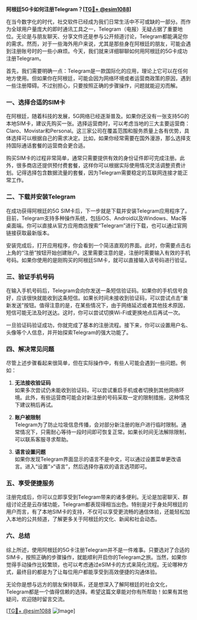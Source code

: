 **阿根廷5G卡如何注册Telegram？[[TG💪+ @esim1088](https://t.me/s/esim1088)]**

在当今数字化的时代，社交软件已经成为我们日常生活中不可或缺的一部分。而作为全球用户量庞大的即时通讯工具之一，Telegram（电报）无疑占据了重要地位。无论是与朋友聊天、分享文件还是参与公开频道讨论，Telegram都能满足你的需求。然而，对于一些海外用户来说，尤其是那些身在阿根廷的朋友，可能会遇到注册账号时的一些小麻烦。今天，我们就来详细聊聊如何用阿根廷的5G卡成功注册Telegram。

首先，我们需要明确一点：Telegram是一款国际化的应用，理论上它可以在任何地方使用。但如果你在阿根廷，可能会因为网络环境或者运营商政策的原因，遇到一些注册障碍。不过别担心，只要按照正确的步骤操作，问题就能迎刃而解。

### 一、选择合适的SIM卡

在阿根廷，随着科技的发展，5G网络已经逐渐普及。如果你还没有一张支持5G的本地SIM卡，建议先购买一张。选择运营商时，可以考虑当地的三大主要运营商：Claro、Movistar和Personal。这三家公司在覆盖范围和服务质量上各有优势，具体选择可以根据自己的需求决定。比如，如果你经常需要在国外漫游，那么选择支持国际通话套餐的运营商会更合适。

购买SIM卡的过程非常简单，通常只需要提供有效的身份证件即可完成注册。此外，很多商店还提供预付费套餐，这样你可以根据实际使用情况灵活调整资费计划。记得选择包含数据流量的套餐，因为Telegram需要稳定的互联网连接才能正常工作。

### 二、下载并安装Telegram

在成功获得阿根廷的5G SIM卡后，下一步就是下载并安装Telegram应用程序了。目前，Telegram支持多种操作系统，包括iOS、Android以及Windows、Mac等桌面端。你可以直接从官方应用商店搜索“Telegram”进行下载，也可以通过官网链接获取最新版本。

安装完成后，打开应用程序，你会看到一个简洁直观的界面。此时，你需要点击右上角的“注册”按钮开始创建账户。这里需要注意的是，注册时需要输入有效的手机号码。如果你使用的是刚购买的阿根廷SIM卡，就可以直接输入该号码进行验证。

### 三、验证手机号码

在输入手机号码后，Telegram会向你发送一条短信验证码。如果你的手机信号良好，应该很快就能收到这条短信。如果长时间未接收到验证码，可以尝试点击“重新发送”按钮。值得注意的是，在某些情况下，由于网络延迟或者其他技术原因，短信可能无法及时送达。这时，你可以尝试切换Wi-Fi或更换地点后再试一次。

一旦验证码验证成功，你就完成了基本的注册流程。接下来，你可以设置用户名、头像等个人信息，并开始探索Telegram的强大功能了。

### 四、解决常见问题

尽管上述步骤看起来很简单，但在实际操作中，有些人可能会遇到一些问题。例如：

1. **无法接收验证码**  
   如果多次尝试仍未能收到验证码，可以尝试重启手机或者切换到其他网络环境。此外，有些运营商可能会对新注册的号码采取一定的限制措施，这种情况下建议稍后再试。

2. **账户被限制**  
   Telegram为了防止垃圾信息传播，会对部分新注册的账户进行临时限制。通常情况下，只需耐心等待一段时间即可恢复正常。如果长时间无法解除限制，可以联系客服寻求帮助。

3. **语言设置问题**  
   如果你发现Telegram界面显示的语言不是中文，可以通过设置菜单更改语言。进入“设置”>“语言”，然后选择你喜欢的语言选项即可。

### 五、享受便捷服务

注册完成后，你可以立即享受到Telegram带来的诸多便利。无论是加密聊天、群组讨论还是云存储功能，Telegram都表现得相当出色。特别是对于身处阿根廷的用户而言，有了本地SIM卡的支持，不仅可以享受更流畅的通信体验，还能轻松加入本地的公共频道，了解更多关于阿根廷的文化、新闻和社会动态。

### 六、总结

综上所述，使用阿根廷的5G卡注册Telegram并不是一件难事。只要选对了合适的SIM卡，按照正确的步骤操作，就能顺利开启你的Telegram之旅。当然，如果你觉得手动操作比较繁琐，也可以考虑通过eSIM卡的方式来简化流程。无论哪种方式，最终目的都是为了让每位用户都能享受到高效便捷的沟通体验。

无论你是想与远方的朋友保持联系，还是想深入了解阿根廷的社会文化，Telegram都是一个值得信赖的选择。希望这篇文章能对你有所帮助！如果有其他疑问，欢迎随时留言交流。

[[TG💪+ @esim1088](https://t.me/s/esim1088) ![Image](https://i.postimg.cc/4NQfJmqS/Snipaste-2025-05-13-00-14-12.png)]